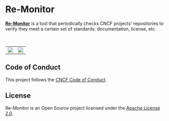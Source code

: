 # Re-Monitor

[**Re-Monitor**](https://demo.re-monitor.io) is a tool that periodically checks CNCF projects' repositories to verify they meet a certain set of standards: documentation, license, etc.

<br/>
<table>
    <tr>
        <td width="50%"><img src="https://github.com/tegioz/remonitor/raw/main/docs/screenshots/search-light.png"></td>
        <td width="50%"><img src="https://github.com/tegioz/remonitor/raw/main/docs/screenshots/search-dark.png"></td>
    </tr>
</table>

## Code of Conduct

This project follows the [CNCF Code of Conduct](https://github.com/cncf/foundation/blob/master/code-of-conduct.md).

## License

Re-Monitor is an Open Source project licensed under the [Apache License 2.0](https://www.apache.org/licenses/LICENSE-2.0).
